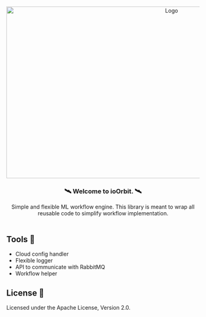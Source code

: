 <br />
<p align="center">
  <a href="https://laccuna.com">
    <img src="https://storage.googleapis.com/io-public-assets/io-arche-logo.png" alt="Logo" width="846" height="448">
  </a>

  <h3 align="center">🛰 Welcome to ioOrbit. 🛰</h3>

  <p align="center">
    Simple and flexible ML workflow engine. This library is meant to wrap all reusable code to simplify workflow implementation.
    <br />
    <br />
  </p>
</p>


## Tools 🧰

- Cloud config handler
- Flexible logger 
- API to communicate with RabbitMQ
- Workflow helper


## License 🔐

Licensed under the Apache License, Version 2.0.